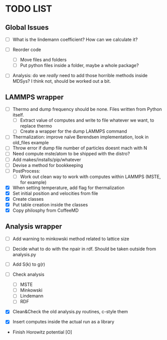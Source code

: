TODO LIST
=========

Global Issues
-------------

- [ ] What is the lindemann coefficient? How can we calculate it?
- [ ] Reorder code
  * [ ] Move files and folders
  * [ ] Put python files inside a folder, maybe a whole package?
- [ ] Analysis: do we _really_ need to add those horrible methods
      inside MDSys? I think not, should be worked out a bit.


LAMMPS wrapper
--------------

- [ ] Thermo and dump frequency should be none. Files written from 
      Python itself. 
  * [ ] Extract value of computes and write to file whatever
        we want, to replace thermo
  * [ ] Create a wrapper for the dump LAMMPS command
- [ ] Thermalization: improve naïve Berendsen implementation, look in
      old_files example
- [ ] Throw error if dump file number of particles doesnt mach with N
- [ ] Need compute mste/atom to be shipped with the distro?
- [ ] Add makes/installs/pip/whatever
- [ ] Devise a method for bookkeeping
- [ ] PostProcess:
  * [ ] Work out clean way to work with computes within LAMMPS (MSTE, for example)

- [X] When setting temperature, add flag for thermalization
- [X] Set initial position and velocities from file
- [X] Create classes
- [X] Put table creation inside the classes
- [X] Copy philosphy from CoffeeMD

Analysis wrapper
----------------

- [ ] Add warning to minkowski method related to lattice size
- [ ] Decide what to do with the npair in rdf. Should be taken
      outside from analysis.py
- [ ] Add S(k) to g(r)
- [ ] Check analysis
  * [ ] MSTE
  * [ ] Minkowski
  * [ ] Lindemann
  * [ ] RDF

- [X] Clean&Check the old analysis.py routines, c-style them
- [X] Insert computes inside the actual run as a library




- Finish Horowitz potential [O]
